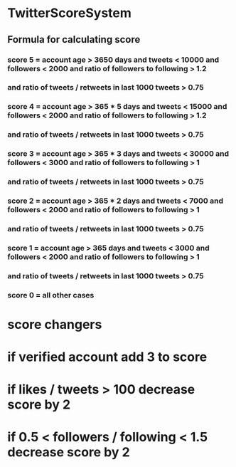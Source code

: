 # TwitterScoreSystem

## Formula for calculating score
### score 5 = account age > 3650 days and tweets < 10000 and followers < 2000 and ratio of followers to following > 1.2
### and ratio of tweets / retweets in last 1000 tweets > 0.75
### score 4 = account age > 365 * 5 days and tweets < 15000 and followers < 2000 and ratio of followers to following > 1.2
### and ratio of tweets / retweets in last 1000 tweets > 0.75
### score 3 = account age > 365 * 3 days and tweets < 30000 and followers < 3000 and ratio of followers to following > 1
### and ratio of tweets / retweets in last 1000 tweets > 0.75
### score 2 = account age > 365 * 2 days and tweets < 7000 and followers < 2000 and ratio of followers to following > 1
### and ratio of tweets / retweets in last 1000 tweets > 0.75
### score 1 = account age > 365 days and tweets < 3000 and followers < 2000 and ratio of followers to following > 1
### and ratio of tweets / retweets in last 1000 tweets > 0.75
### score 0 = all other cases

# score changers
# if verified account add 3 to score
# if likes / tweets > 100 decrease score by 2
# if 0.5 < followers / following < 1.5 decrease score by 2

